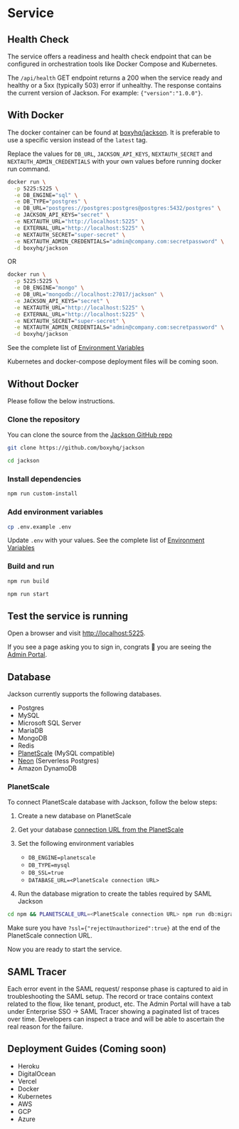 # Service

## Health Check

The service offers a readiness and health check endpoint that can be configured in orchestration tools like Docker Compose and Kubernetes.

The `/api/health` GET endpoint returns a 200 when the service ready and healthy or a 5xx (typically 503) error if unhealthy. The response contains the current version of Jackson. For example: `{"version":"1.0.0"}`.

## With Docker

The docker container can be found at [boxyhq/jackson](https://hub.docker.com/r/boxyhq/jackson/tags). It is preferable to use a specific version instead of the `latest` tag.

Replace the values for `DB_URL`, `JACKSON_API_KEYS`, `NEXTAUTH_SECRET` and `NEXTAUTH_ADMIN_CREDENTIALS` with your own values before running docker run command.

```bash
docker run \
  -p 5225:5225 \
  -e DB_ENGINE="sql" \
  -e DB_TYPE="postgres" \
  -e DB_URL="postgres://postgres:postgres@postgres:5432/postgres" \
  -e JACKSON_API_KEYS="secret" \
  -e NEXTAUTH_URL="http://localhost:5225" \
  -e EXTERNAL_URL="http://localhost:5225" \
  -e NEXTAUTH_SECRET="super-secret" \
  -e NEXTAUTH_ADMIN_CREDENTIALS="admin@company.com:secretpassword" \
  -d boxyhq/jackson
```

OR

```bash
docker run \
  -p 5225:5225 \
  -e DB_ENGINE="mongo" \
  -e DB_URL="mongodb://localhost:27017/jackson" \
  -e JACKSON_API_KEYS="secret" \
  -e NEXTAUTH_URL="http://localhost:5225" \
  -e EXTERNAL_URL="http://localhost:5225" \
  -e NEXTAUTH_SECRET="super-secret" \
  -e NEXTAUTH_ADMIN_CREDENTIALS="admin@company.com:secretpassword" \
  -d boxyhq/jackson
```

See the complete list of [Environment Variables](./env-variables.md)

Kubernetes and docker-compose deployment files will be coming soon.

## Without Docker

Please follow the below instructions.

### Clone the repository

You can clone the source from the [Jackson GitHub repo](https://github.com/boxyhq/jackson/tree/release)

```bash
git clone https://github.com/boxyhq/jackson
```

```bash
cd jackson
```

### Install dependencies

```bash
npm run custom-install
```

### Add environment variables

```bash
cp .env.example .env
```

Update `.env` with your values. See the complete list of [Environment Variables](./env-variables.md)

### Build and run

```bash
npm run build
```

```bash
npm run start
```

## Test the service is running

Open a browser and visit [http://localhost:5225](http://localhost:5225).

If you see a page asking you to sign in, congrats 🎉 you are seeing the [Admin Portal](../../admin-portal/overview).

## Database

Jackson currently supports the following databases.

- Postgres
- MySQL
- Microsoft SQL Server
- MariaDB
- MongoDB
- Redis
- [PlanetScale](https://planetscale.com/) (MySQL compatible)
- [Neon](https://neon.tech) (Serverless Postgres)
- Amazon DynamoDB

### PlanetScale

To connect PlanetScale database with Jackson, follow the below steps:

1. Create a new database on PlanetScale
2. Get your database [connection URL from the PlanetScale](https://planetscale.com/docs/tutorials/deploy-to-netlify#get-your-connection-string-from-planetscale)
3. Set the following environment variables

   - `DB_ENGINE=planetscale`
   - `DB_TYPE=mysql`
   - `DB_SSL=true`
   - `DATABASE_URL=<PlanetScale connection URL>`

4. Run the database migration to create the tables required by SAML Jackson

```bash
cd npm && PLANETSCALE_URL=<PlanetScale connection URL> npm run db:migration:run:planetscale
```

Make sure you have `?ssl={"rejectUnauthorized":true}` at the end of the PlanetScale connection URL.

Now you are ready to start the service.

## SAML Tracer

Each error event in the SAML request/ response phase is captured to aid in troubleshooting the SAML setup. The record or trace contains context related to the flow, like tenant, product, etc. The Admin Portal will have a tab under Enterprise SSO -> SAML Tracer showing a paginated list of traces over time. Developers can inspect a trace and will be able to ascertain the real reason for the failure.

## Deployment Guides (Coming soon)

- Heroku
- DigitalOcean
- Vercel
- Docker
- Kubernetes
- AWS
- GCP
- Azure
